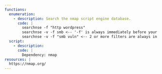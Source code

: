 ```yaml
---
functions:
  enumeration:
    - description: Search the nmap script engine database.
      code: |
        searchnse -f "http wordpress"
        searchnse -v -f smb <-- '-f' is always immediately before your filters
        searchnse -v -f "smb vuln" <-- 2 or more filters are always in quotes |
  script:
    - description:
      code: |
        Dependency: nmap
resources: |
  https://nmap.org/
---
```

